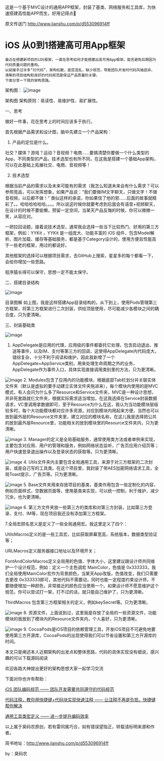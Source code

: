 这是一个基于MVC设计的通用APP框架，封装了基类、网络服务和工具库，为快速搭建高性能APP而生，好用记得点🌟 

原文传送门 http://www.jianshu.com/p/d553096914ff




# iOS 从0到1搭建高可用App框架

    最近在搭建新项目的iOS框架，一直在思考如何才能搭建出高可用App框架，能否避免后期因为代码质量问题的重构。
    以前接手过许多“烂代码”，架构松散，底层混乱，缺少规范，导致团队开发时代码风格迥异，
    清晰的项目结构和良好的代码规范是保证产品质量的关键，
    下面分享一下我的架构思路。

架构图：
![image](http://upload-images.jianshu.io/upload_images/743749-55f6fe5299fddbfe.png?imageMogr2/auto-orient/strip)

架构图
架构原则：易读性、易维护性、易扩展性。

一、思考

做好一件事，花在思考上的时间应该多于执行。

首先根据产品需求和设计图，脑中先建立一个产品架构：

1. 产品的定位是什么。

社交？媒体？游戏？运动？音视频？电商……要搞清楚你要做一个什么类型的App，不同类型的产品，技术选型也有所不同，在这我是搭建一个基础App架构，可以在此基础上拓展社交、电商、音视频等！

2. 技术选型

根据当前产品的需求以及未来可能有的需求（我怎么知道未来会有什么需求？可以参照竞品，可以发挥想象，如果产品说：“我们要做IM文字聊天，只做文字！不做音视频，以后都不做！” 类似这样的承诺，你如果信了他的邪……后面的故事就精彩了。。哈哈哈哈哈哈。。。。所以说这时候你就要考虑到后面会有语音+视频聊天，在设计的时候不要偷懒，预留一定空间，当某天产品反悔的时候，你可以微微一笑，从容应对。

一把拉回话题，接着说技术选型，通常我会选择一些当下比较热门、好用的第三方框架，例如：YYKit ，YYKit 是一组庞大、功能丰富的 iOS 组件，包含Model解析、图片加载、缓存等基础服务，都是基于Category设计的，使用方便且性能高于一些老的框架，用过的都说好。

其他框架的选择可以根据项目需求，去GitHub上搜索，星星多的每个都看一下，会给你增加一些思路。

程序猿长得可以保守，思想一定不能太保守。

二、搭建目录结构

![image](http://upload-images.jianshu.io/upload_images/743749-5eec25e5a69c7138.jpg?imageMogr2/auto-orient/strip%7CimageView2/2/w/1240)

目录图解
如上图，我是这样搭建App目录结构的，从下到上，使用Pods管理第三方框架，将第三方框架进行二次封装，供给顶层使用，尽可能减少各模块之间的耦合度，只为更清晰。

三、封装基础类

![image](http://upload-images.jianshu.io/upload_images/743749-f88f1bf3414b0d65.png?imageMogr2/auto-orient/strip%7CimageView2/2/w/1240)


1. AppDelegate是应用的代理，应用级的事件都委托它处理，包含启动退出、推送等事件，以及IM、支付等第三方的回调，这使得AppDelegate内代码庞大，错综复杂，十分不利于阅读和维护，因此我新增了一个AppDelegate+AppService类别，用来处理生命周期之外的业务，AppDelegate作为事件入口，具体实现直接调用类别里的方法，只为更清晰。



![image](http://upload-images.jianshu.io/upload_images/743749-49f4c9f96e3d50fa.png?imageMogr2/auto-orient/strip%7CimageView2/2/w/1240)
2. Modules包含了应用内的功能模块，根据底部Tab栏划分并关联实体文件夹（默认是虚拟的要手动建立实体文件夹拖进来），每个模块内使用的是MVC模式，有人会问为什么多了Resource和Service文件夹，MVC是一种设计思想，并非死套路就仨文件夹，根据实际需求适当增加，在这我选择在Service封装数据请求，VC里调用拿数据即可，至于Resource为什么在这，我认为当功能模块层级较多时，每个大功能模块都对应许多资源，对应到模块内用起来方便，当然也可以放到最外层的Resource文件夹里，建立对应的模块名称，在这儿我是选择把公共的放到最外层Resource里，功能相关的放到模块里的Resource文件夹内，只为更清晰。




![image](http://upload-images.jianshu.io/upload_images/743749-2480121eaccecc3c.png?imageMogr2/auto-orient/strip%7CimageView2/2/w/1240)
3. Manager的定义是全局基础服务，通常使用类方法或者单例来实现，主要包含对应用、用户的管理和服务，例如网络状态监听，广告页应用介绍页等；用户快速登录退出操作以及登录状态的获取等。只为更清晰。




![image](http://upload-images.jianshu.io/upload_images/743749-dd03de0737474c9b.png?imageMogr2/auto-orient/strip%7CimageView2/2/w/1240)
4. Utils文件夹内主要包含全局通用工具，来源于对三方框架的二次封装，或是自己写的工具类。在这个项目里，我封装了带AES加密网络请求工具，全局Toast提示，广告页等。只为更清晰。





![image](http://upload-images.jianshu.io/upload_images/743749-116d59c9061d2495.png?imageMogr2/auto-orient/strip%7CimageView2/2/w/1240)
5. Base文件夹用来存放项目的基类，基类作用包含一些定制化的内容，例如页面样式，空数据页面等，使用基类来实现，可以统一控制，利于维护，减少冗余，也为更清晰。





![image](http://upload-images.jianshu.io/upload_images/743749-e70733d5f2138425.png?imageMogr2/auto-orient/strip%7CimageView2/2/w/1240)
6. 第三方文件夹放一些第三方的类库和对第三方封装，比如第三方登录、支付、IM等，现在项目我还没有添加第三方框架。

7.全局宏顾名思义是定义了一些全局通用宏。我这里定义了四个：

UtilsMacros定义的是一些工具宏，比如获取屏幕宽高，系统版本，数据类型验证等；

URLMacros定义服务器接口地址以及环境开关；

FontAndColorMacros定义全局用的色值、字体大小，这里建议跟设计师共同维护一个设计规范，例如：定义一个主色调宏 MainColor，色值是 0x333333，我们全局使用MainColor宏作为背景颜色，当某天App改版，色值改变，我们只需要去更改 0x333333即可，其他代码不需要动，同时也能一定程度约束设计师，不要随便增加一种颜色，非常接近的颜色应当使用一个。如果设计师不愿意维护这个规范，你可以尝试打一架，打不过的话，就只能自己维护了，只为更清晰。

ThirdMacros 包含第三方框架相关的定义，例如keySecret等。只为更清晰。





![image](http://upload-images.jianshu.io/upload_images/743749-93424ab96e246b60.png?imageMogr2/auto-orient/strip%7CimageView2/2/w/1240)
8. 资源文件，上面说到过，这里我是存放了全局的一些资源文件，功能模块的我放到了模块内的Resource文件夹内，个人喜好，只为更清晰。



![image](http://upload-images.jianshu.io/upload_images/743749-5a0d548626865465.png?imageMogr2/auto-orient/strip%7CimageView2/2/w/1240)
9. CocoaPods是iOS项目的依赖管理工具，开发iOS项目不可避免地要使用第三方开源库，CocoaPods的出现使得我们可以节省设置和第三方开源库的时间。



本文只是阐述本人近期架构的出发点和整体思路，代码的具体实现没有细说，感兴趣的可以下载源码阅读

欢迎各路大神提出更好的架构思想大家一起学习交流

下面对你也许有帮助：

[iOS 团队编码规范 —— 团队开发需要共同遵守的代码规范](http://www.jianshu.com/p/1f0618a2ba9b)

[代码注释，教你用快捷键+代码块实现快速注释 —— 让注释不再是负担，快捷键帮你解决](http://www.jianshu.com/p/78b8693d87cd)

[通用工具类宏定义 —— 进一步提升编码效率](http://www.jianshu.com/p/2c55fcfeecb5)

以上属于臭码农原创，若有雷同属巧合，如有错误望指正，转载请标明来源和作者。

简书地址：http://www.jianshu.com/p/d553096914ff

by：臭码农
